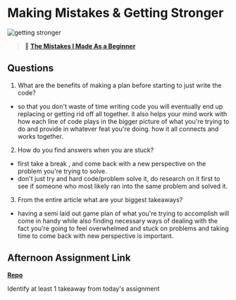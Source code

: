 # Making Mistakes & Getting Stronger

![getting stronger](https://bcw.blob.core.windows.net/public/img/lesson-images/js-bootcamp-logo.jpg)

> **📖 [The Mistakes I Made As a Beginner](https://codeworksacademy.com/fs-student-guide/resources/wk2/06-Coding-Mistakes)**

## Questions

1. What are the benefits of making a plan before starting to just write the code?

 - so that you don't waste of time writing code you will eventually end up replacing or getting rid off all together. it also helps your mind work with how each line of code plays in the bigger picture of what you're trying to do and provide in whatever feat you're doing. how it all connects and works together.

2. How do you find answers when you are stuck?

  - first take a break , and come back with a new perspective on the problem you're trying to solve.
  - don't just try and hard code/problem solve it, do research on it first to see if someone who most likely ran into the same problem and solved it.

3. From the entire article what are your biggest takeaways?

- having a semi laid out game plan of what you're trying to accomplish will come in handy while also finding necessary ways of dealing with the fact you're going to feel overwhelmed and stuck on problems and taking time to come back with new perspective is important.

## Afternoon Assignment Link

**[Repo](https://github.com/TungLe0319/<ASSIGNMENT_REPO>)**

Identify at least 1 takeaway from today's assignment

